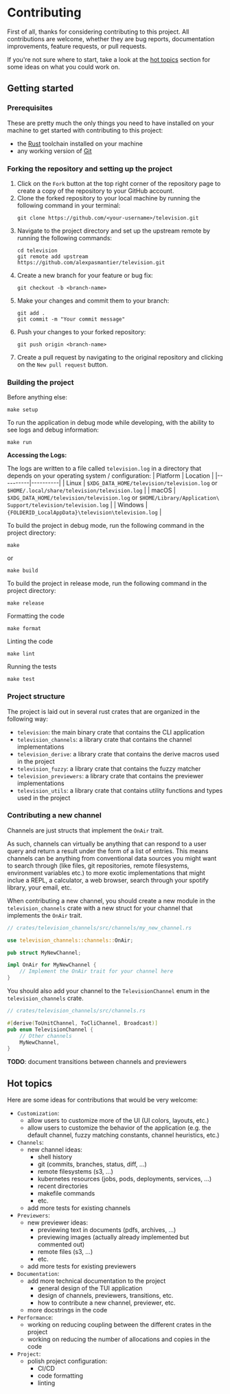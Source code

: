 # Contributing

First of all, thanks for considering contributing to this project. All contributions are welcome, whether they are bug
reports, documentation improvements, feature requests, or pull requests.

If you're not sure where to start, take a look at the [hot topics](#hot-topics) section for some ideas on what you could work on.


## Getting started
### Prerequisites
These are pretty much the only things you need to have installed on your machine to get started with contributing to
this project:
- the [Rust](https://www.rust-lang.org/tools/install) toolchain installed on your machine
- any working version of [Git](https://git-scm.com/downloads)

### Forking the repository and setting up the project
1. Click on the `Fork` button at the top right corner of the repository page to create a copy of the repository to your
   GitHub account.
2. Clone the forked repository to your local machine by running the following command in your terminal:
   ```shell
   git clone https://github.com/<your-username>/television.git
   ```
3. Navigate to the project directory and set up the upstream remote by running the following commands:
   ```shell
   cd television
   git remote add upstream https://github.com/alexpasmantier/television.git
   ```
4. Create a new branch for your feature or bug fix:
   ```shell
   git checkout -b <branch-name>
   ```
5. Make your changes and commit them to your branch:
   ```shell
   git add .
   git commit -m "Your commit message"
   ```
6. Push your changes to your forked repository:
   ```shell
   git push origin <branch-name>
   ```
7. Create a pull request by navigating to the original repository and clicking on the `New pull request` button.


### Building the project
Before anything else:
```shell
make setup
```
To run the application in debug mode while developing, with the ability to see logs and debug information:
```shell
make run
```

**Accessing the Logs:**

The logs are written to a file called `television.log` in a directory that depends on your operating system /
configuration:
| Platform | Location |
|----------|----------|
| Linux | `$XDG_DATA_HOME/television/television.log` or `$HOME/.local/share/television/television.log` |
| macOS | `$XDG_DATA_HOME/television/television.log` or `$HOME/Library/Application\ Support/television/television.log` |
| Windows | `{FOLDERID_LocalAppData}\television\television.log` |

To build the project in debug mode, run the following command in the project directory:
```shell
make
```
or
```shell
make build
```

To build the project in release mode, run the following command in the project directory:
```shell
make release
```
Formatting the code
```shell
make format
```
Linting the code
```shell
make lint
```
Running the tests
```shell
make test
```

### Project structure
The project is laid out in several rust crates that are organized in the following way:
- `television`: the main binary crate that contains the CLI application
- `television_channels`: a library crate that contains the channel implementations
- `television_derive`: a library crate that contains the derive macros used in the project
- `television_fuzzy`: a library crate that contains the fuzzy matcher
- `television_previewers`: a library crate that contains the previewer implementations
- `television_utils`: a library crate that contains utility functions and types used in the project


### Contributing a new channel
Channels are just structs that implement the `OnAir` trait.

As such, channels can virtually be anything that can respond to a user query and return a result under the form of a list of entries. This means channels can be anything from conventional data sources you might want to search through (like files, git repositories, remote filesystems, environment variables etc.) to more exotic implementations that might inclue a REPL, a calculator, a web browser, search through your spotify library, your email, etc.

When contributing a new channel, you should create a new module in the `television_channels` crate with a new struct for
your channel that implements the `OnAir` trait.
```rust
// crates/television_channels/src/channels/my_new_channel.rs

use television_channels::channels::OnAir;

pub struct MyNewChannel;

impl OnAir for MyNewChannel {
    // Implement the OnAir trait for your channel here
}
```

You should also add your channel to the `TelevisionChannel` enum in the `television_channels` crate.
```rust
// crates/television_channels/src/channels.rs

#[derive(ToUnitChannel, ToCliChannel, Broadcast)]
pub enum TelevisionChannel {
    // Other channels
    MyNewChannel,
}
```

**TODO**: document transitions between channels and previewers


## Hot topics
Here are some ideas for contributions that would be very welcome:

- `Customization`:
  - allow users to customize more of the UI (UI colors, layouts, etc.)
  - allow users to customize the behavior of the application (e.g. the default channel, fuzzy matching constants, channel heuristics, etc.)
- `Channels`:
  - new channel ideas:
    - shell history
    - git (commits, branches, status, diff, ...)
    - remote filesystems (s3, ...)
    - kubernetes resources (jobs, pods, deployments, services, ...)
    - recent directories
    - makefile commands
    - etc.
  - add more tests for existing channels
- `Previewers`:
  - new previewer ideas:
    - previewing text in documents (pdfs, archives, ...)
    - previewing images (actually already implemented but commented out)
    - remote files (s3, ...)
    - etc.
  - add more tests for existing previewers
- `Documentation`:
  - add more technical documentation to the project
    - general design of the TUI application
    - design of channels, previewers, transitions, etc.
    - how to contribute a new channel, previewer, etc.
  - more docstrings in the code
- `Performance`:
  - working on reducing coupling between the different crates in the project
  - working on reducing the number of allocations and copies in the code
- `Project`:
  - polish project configuration:
    - CI/CD
    - code formatting
    - linting



